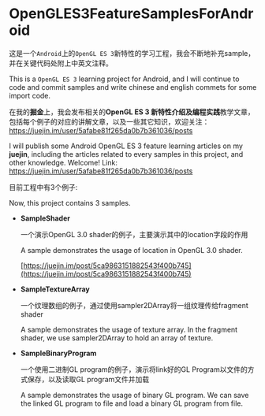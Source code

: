 # OpenGLES3FeatureSamplesForAndroid


这是一个`Android`上的`OpenGL ES 3`新特性的学习工程，我会不断地补充sample，并在关键代码处附上中英文注释。

This is a `OpenGL ES 3` learning project for Android, and I will continue to code and commit samples and write chinese and english commets for some import code.



在我的**掘金**上，我会发布相关的**OpenGL ES 3 新特性介绍及编程实践**教学文章，包括每个例子的对应的讲解文章，以及一些其它知识，欢迎关注：https://juejin.im/user/5afabe81f265da0b7b361036/posts

I will publish some Android OpenGL ES 3 feature learning articles on my **juejin**, including the articles related to every samples in this project, and other knowledge.  Welcome! Link: https://juejin.im/user/5afabe81f265da0b7b361036/posts




目前工程中有3个例子:

Now, this project contains 3 samples.



- **SampleShader**

   一个演示OpenGL 3.0 shader的例子，主要演示其中的location字段的作用

    A sample demonstrates the usage of location in OpenGL 3.0 shader.

   [https://juejin.im/post/5ca9863151882543f400b745](https://juejin.im/post/5ca9863151882543f400b745)



- **SampleTextureArray**

  一个纹理数组的例子，通过使用sampler2DArray将一组纹理传给fragment shader

  A sample demonstrates the usage of texture array. In the fragment shader, we use sampler2DArray to hold an array of texture.




- **SampleBinaryProgram**

  一个使用二进制GL program的例子，演示将link好的GL Program以文件的方式保存，以及读取GL program文件并加载

  A sample demonstrates the usage of binary GL program. We can save the linked GL program to file and load a binary GL program from file.
